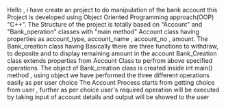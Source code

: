 Hello , i have create an project to do manipulation of the bank account
this Project is developed using Object Oriented Programming approach(OOP) "C++".
The Structure of the project is totally based on "Account" and "Bank_operation" classes with "main method"
Account class having properties as account_type, account_name , account_no , amount.
The Bank_creation class having Basically there are three functions to withdraw, to deposite and to display remaining amount in the account
Bank_Creation class extends properties from Account Class to perfrom above specified operations.
The object of Bank_creation class is created inside int main() method , using object we have performed the three different operations easily as per user choice
The Account Process starts from getting choice from user , further as per choice user's required operation will be executed by taking input of account details and output will be showed to the user
